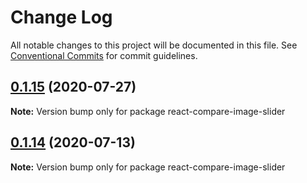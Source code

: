 # Change Log

All notable changes to this project will be documented in this file.
See [Conventional Commits](https://conventionalcommits.org) for commit guidelines.

## [0.1.15](https://github.com/johnwalley/compare-image-slider/compare/v0.1.14...v0.1.15) (2020-07-27)

**Note:** Version bump only for package react-compare-image-slider





## [0.1.14](https://github.com/johnwalley/compare-image-slider/compare/v0.1.13...v0.1.14) (2020-07-13)

**Note:** Version bump only for package react-compare-image-slider
